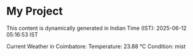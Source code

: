 # My Project

This content is dynamically generated in Indian Time (IST): 2025-06-12 05:16:53 IST


Current Weather in Coimbatore:
Temperature: 23.88 °C
Condition: mist
